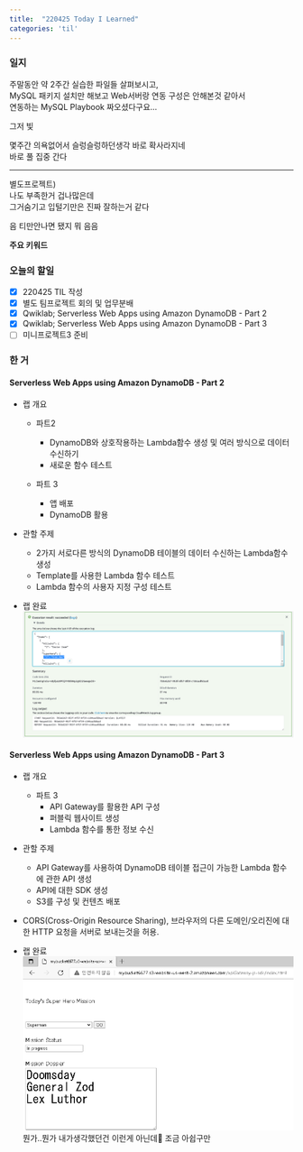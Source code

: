 ```yaml
---
title:  "220425 Today I Learned"
categories: 'til'
---
```

<!-- 
![aas](/assets/til/220328til1.png)

<img src="/assets/til/220328til1.png" width="100%" height="100%"> -->



### 일지

주말동안 약 2주간 실습한 파일들 살펴보시고,  
MySQL 패키지 설치만 해보고 Web서버랑 연동 구성은 안해본것 같아서  
연동하는 MySQL Playbook 짜오셨다구요...  

그저 빛  

몇주간 의욕없어서 슬렁슬렁하던생각 바로 확사라지네  
바로 풀 집중 간다  


---

별도프로젝트)  
나도 부족한거 겁나많은데  
그거숨기고 입털기만은 진짜 잘하는거 같다  

음 티만안나면 됐지 뭐 음음  




**주요 키워드**



### 오늘의 할일
- [x] 220425 TIL 작성
- [x] 별도 팀프로젝트 회의 및 업무분배
- [x] Qwiklab; Serverless Web Apps using Amazon DynamoDB - Part 2
- [x] Qwiklab; Serverless Web Apps using Amazon DynamoDB - Part 3
- [ ] 미니프로젝트3 준비

### 한 거

#### Serverless Web Apps using Amazon DynamoDB - Part 2

- 랩 개요
    - 파트2 
        - DynamoDB와 상호작용하는 Lambda함수 생성 및 여러 방식으로 데이터 수신하기
        - 새로운 함수 테스트

    - 파트 3
        - 앱 배포
        - DynamoDB 활용

- 관할 주제
    - 2가지 서로다른 방식의 DynamoDB 테이블의 데이터 수신하는 Lambda함수 생성
    - Template를 사용한 Lambda 함수 테스트
    - Lambda 함수의 사용자 지정 구성 테스트

- 랩 완료
    ![DDBpt2](/assets/til/til291.png)

#### Serverless Web Apps using Amazon DynamoDB - Part 3

- 랩 개요
    - 파트 3
        - API Gateway를 활용한 API 구성
        - 퍼블릭 웹사이트 생성
        - Lambda 함수를 통한 정보 수신

- 관할 주제
    - API Gateway를 사용하여 DynamoDB 테이블 접근이 가능한 Lambda 함수에 관한 API 생성
    - API에 대한 SDK 생성
    - S3를 구성 및 컨텐츠 배포

- CORS(Cross-Origin Resource Sharing), 브라우저의 다른 도메인/오리진에 대한 HTTP 요청을 서버로 보내는것을 허용.

- 랩 완료
    ![DDBpt3](/assets/til/til292.png)  
    뭔가..뭔가 내가생각했던건 이런게 아닌데🤔 조금 아쉽구만   